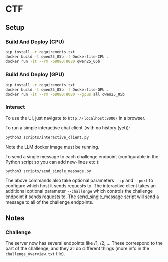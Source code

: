 # CTF

## Setup

### Build And Deploy (CPU)

```bash
pip install -r requirements.txt
docker build -t qwen25_05b -f Dockerfile-CPU .
docker run -it --rm -p8080:8080 qwen25_05b
```

### Build And Deploy (GPU)

```bash
pip install -r requirements.txt
docker build -t qwen25_05b -f Dockerfile-GPU .
docker run -it --rm -p8080:8080 --gpus all qwen25_05b
```

### Interact

To use the UI, just navigate to `http://localhost:8080/` in a browser.

To run a simple interactive chat client (with no history (yet)):
```bash
python3 scripts/interactive_client.py
```
Note the LLM docker image must be running.

To send a single message to each challenge endpoint (configurable in the Python script so you can add new-lines etc.):
```bash
python3 scripts/send_single_message.py
```

The above commands also take optional parameters `--ip` and `--port` to configure which host it sends requests to. The interactive client takes an additional optional parameter `--challenge` which controls the challenge endpoint it sends requests to. The send_single_message script will send a message to all of the challenge endpoints.

## Notes

### Challenge
The server now has several endpoints like /1, /2, ...
These correspond to the part of the challenge, and they all do different things (more info in the `challenge_overview.txt` file).
